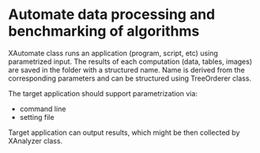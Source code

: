 # Automate data processing and benchmarking of algorithms

XAutomate class runs an application (program, script, etc) using parametrized input.
The results of each computation (data, tables, images) are saved in the folder with a structured name.
Name is derived from the corresponding parameters and can be structured using TreeOrderer class.

The target application should support parametrization via:
- command line
- setting file

Target application can output results, which might be then collected by XAnalyzer class.
